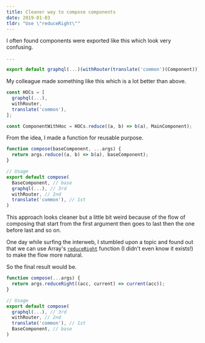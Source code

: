 ```yaml
---
title: Cleaner way to compose components
date: 2019-01-03
tldr: "Use \"reduceRight\""
---
```


I often found components were exported like this which look very confusing.

```js
...

export default graphql(...)(withRouter(translate('common')(Component)))

```

My colleague made something like this which is a lot better than above.

```js
const HOCs = [
  graphql(...),
  withRouter,
  translate('common'),
];

const ComponentWithHoc = HOCs.reduce((a, b) => b(a), MainComponent);

```

From the idea, I made a function for reusable purpose.

```js
function compose(baseComponent, ...args) {
  return args.reduce((a, b) => b(a), baseComponent);
}

// Usage
export default compose(
  BaseComponent, // base
  graphql(...), // 3rd
  withRouter, // 2nd
  translate('common'), // 1st
)

```

This approach looks cleaner but a little bit weird because of the flow of composing that start from the first argument then goes to last then the one before last and so on.

One day while surfing the interweb, I stumbled upon a topic and found out that we can use Array's [`reduceRight`](https://developer.mozilla.org/en-US/docs/Web/JavaScript/Reference/Global_Objects/Array/reduceRight) function (I didn't even know it exists!) to make the flow more natural.

So the final result would be.
```js
function compose(...args) {
  return args.reduceRight((acc, current) => current(acc));
}

// Usage
export default compose(
  graphql(...), // 3rd
  withRouter, // 2nd
  translate('common'), // 1st
  BaseComponent, // base
)

```

